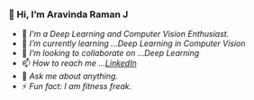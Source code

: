   ### 👋 Hi, I’m Aravinda Raman J
   
   
   
   
- 👀 *I'm a Deep Learning and Computer Vision Enthusiast.*
- 🌱 *I’m currently learning ...Deep Learning in Computer Vision*
- 💞️ *I’m looking to collaborate on ...Deep Learning*
- 📫 *How to reach me ...[LinkedIn](https://www.linkedin.com/in/aravinda-raman-1402/)*
- 💬 *Ask me about anything.*
- ⚡ *Fun fact: I am fitness freak.*


<!---
aravinda-1402/aravinda-1402 is a ✨ special ✨ repository because its `README.md` (this file) appears on your GitHub profile.
You can click the Preview link to take a look at your changes.
--->
